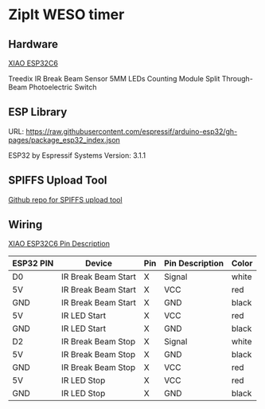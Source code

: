 # ZipIt WESO timer 

## Hardware

[XIAO ESP32C6](https://wiki.seeedstudio.com/xiao_esp32c6_getting_started/)

Treedix IR Break Beam Sensor 5MM LEDs Counting Module Split Through-Beam Photoelectric Switch

## ESP Library
URL: https://raw.githubusercontent.com/espressif/arduino-esp32/gh-pages/package_esp32_index.json

ESP32 by Espressif Systems
Version: 3.1.1

## SPIFFS Upload Tool

[Github repo for SPIFFS upload tool](https://github.com/earlephilhower/arduino-littlefs-upload/releases)

## Wiring

[XIAO ESP32C6 Pin Description](https://wiki.seeedstudio.com/xiao_esp32c6_getting_started/)


ESP32 PIN | Device                | Pin  | Pin Description | Color
----------|-----------------------|------|-----------------| ------
D0        | IR Break Beam Start   | X    | Signal          | white
5V        | IR Break Beam Start   | X    | VCC             | red
GND       | IR Break Beam Start   | X    | GND             | black
5V        | IR LED Start          | X    | VCC             | red
GND       | IR LED Start          | X    | GND             | black
D2        | IR Break Beam Stop    | X    | Signal          | white
5V        | IR Break Beam Stop    | X    | GND             | black
GND       | IR Break Beam Stop    | X    | VCC             | red
5V        | IR LED Stop           | X    | VCC             | red
GND       | IR LED Stop           | X    | GND             | black
 